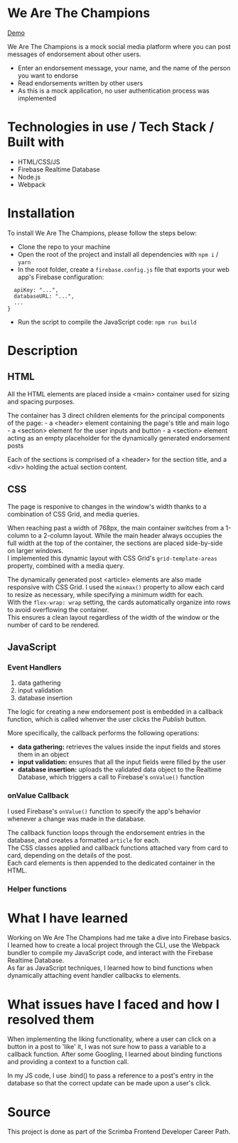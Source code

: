 # We Are The Champions

[Demo](https://scrimba.com/scrim/cEgBbytw)

We Are The Champions is a mock social media platform where you can post messages of endorsement about other users.
- Enter an endorsement message, your name, and the name of the person you want to endorse
- Read endorsements written by other users
- As this is a mock application, no user authentication process was implemented

# Technologies in use / Tech Stack / Built with

- HTML/CSS/JS
- Firebase Realtime Database
- Node.js
- Webpack

# Installation

To install We Are The Champions, please follow the steps below:
- Clone the repo to your machine
- Open the root of the project and install all dependencies with `npm i` / `yarn`
- In the root folder, create a `firebase.config.js` file that exports your web app's Firebase configuration:

```module.exports = {
  apiKey: "...",
  databaseURL: "...",
  ...
}
```

- Run the script to compile the JavaScript code: `npm run build`

# Description
## HTML

<p>All the HTML elements are placed inside a &lt;main&gt; container used for sizing and spacing purposes.</p>

<p>The container has 3 direct children elements for the principal components of the page:
- a &lt;header&gt; element containing the page's title and main logo
- a &lt;section&gt; element for the user inputs and button
- a &lt;section&gt; element acting as an empty placeholder for the dynamically generated endorsement posts</p>

<p>Each of the sections is comprised of a &lt;header&gt; for the section title, and a &lt;div&gt; holding the actual section content.</p>

## CSS

<p>The page is responive to changes in the window's width thanks to a combination of CSS Grid, and media queries.</p>

<p>When reaching past a width of 768px, the main container switches from a 1-column to a 2-column layout. While the main header always occupies the full width at the top of the container, the sections are placed side-by-side on larger windows.<br>I implemented this dynamic layout with CSS Grid's <code>grid-template-areas</code> property, combined with a media query.</p>

<p>The dynamically generated post &lt;article&gt; elements are also made responsive with CSS Grid. I used the <code>minmax()</code> property to allow each card to resize as necessary, while specifying a minimum width for each.<br>With the <code>flex-wrap: wrap</code> setting, the cards automatically organize into rows to avoid overflowing the container.<br>This ensures a clean layout regardless of the width of the window or the number of card to be rendered.</p>

## JavaScript
### Event Handlers
1. data gathering
2. input validation
3. database insertion

<p>The logic for creating a new endorsement post is embedded in a callback function, which is called whenver the user clicks the <em>Publish</em> button.</p>

<p>More specifically, the callback performs the following operations:
<ul>
<li><strong>data gathering:</strong> retrieves the values inside the input fields and stores them in an object</li>
<li><strong>input validation:</strong> ensures that all the input fields were filled by the user</li>
<li><strong>database insertion:</strong> uploads the validated data object to the Realtime Database, which triggers a call to Firebase's <code>onValue()</code> function</li>
</ul>
</p>

### onValue Callback
<p>I used Firebase's <code>onValue()</code> function to specify the app's behavior whenever a change was made in the database.</p>

<p>The callback function loops through the endorsement entries in the database, and creates a formatted <code>article</code> for each.<br>
The CSS classes applied and callback functions attached vary from card to card, depending on the details of the post.<br>
Each card elements is then appended to the dedicated container in the HTML.</p>

### Helper functions



# What I have learned

Working on We Are The Champions had me take a dive into Firebase basics. I learned how to create a local project through the CLI, use the Webpack bundler to compile my JavaScript code, and interact with the Firebase Realtime Database.<br>
As far as JavaScript techniques, I learned how to bind functions when dynamically attaching event handler callbacks to elements.

# What issues have I faced and how I resolved them

<p>When implementing the liking functionality, where a user can click on a button in a post to 'like' it, I was not sure how to pass a variable to a callback function. After some Googling, I learned about binding functions and providing a context to a function call.</p>

<p>In my JS code, I use .bind() to pass a reference to a post's entry in the database so that the correct update can be made upon a user's click.</p>

# Source

This project is done as part of the Scrimba Frontend Developer Career Path.